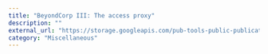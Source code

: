 ```yaml
---
title: "BeyondCorp III: The access proxy"
description: ""
external_url: "https://storage.googleapis.com/pub-tools-public-publication-data/pdf/45728.pdf"
category: "Miscellaneous"
---
```

